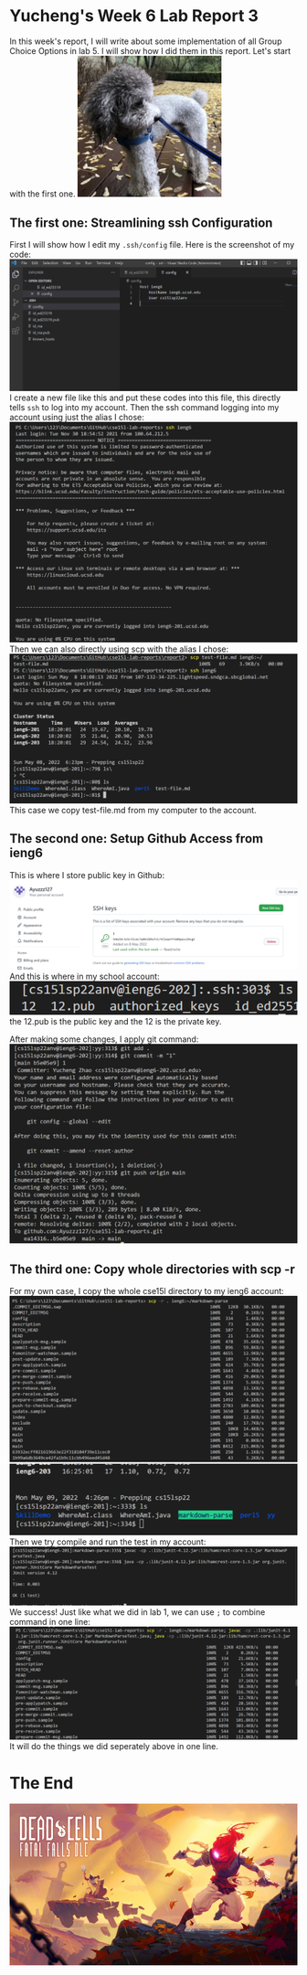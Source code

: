 # Yucheng's Week 6 Lab Report 3
In this week's report, I will write about some implementation of all Group Choice Options in lab 5. I will show how I did them in this report. Let's start with the first one.
<img src="dou.PNG" width="50%"></img>
## The first one: Streamlining ssh Configuration
First I will show how I edit my `.ssh/config` file. Here is the screenshot of my code:![ssh](ssh-config.PNG)
I create a new file like this and put these codes into this file, this directly tells `ssh` to log into my account.
Then the ssh command logging into my account using just the alias I chose:
![ssh](ssh.PNG)
Then we can also directly using scp with the alias I chose:
![scp](scp.PNG)
This case we copy test-file.md from my computer to the account.
## The second one: Setup Github Access from ieng6
This is where I store public key in Github:
![git](github.PNG)
And this is where in my school account:
![account](12.PNG)
the 12.pub is the public key and the 12 is the private key.

After making some changes, I apply git command:
![g](git.PNG)
## The third one: Copy whole directories with scp -r
For my own case, I copy the whole cse15l directory to my ieng6 account:
![scp](scp-r.PNG)
![ls](ieng6ls.PNG)
Then we try compile and run the test in my account:
![test](test.PNG)
We success!
Just like what we did in lab 1, we can use `;` to combine command in one line:
![scp-test](scp-test.PNG)
It will do the things we did seperately above in one line.
# The End
![dc](dead-cells.PNG)